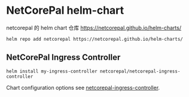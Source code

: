 # NetCorePal helm-chart

netcorepal 的 helm chart 仓库  <https://netcorepal.github.io/helm-charts/>

```shell
helm repo add netcorepal https://netcorepal.github.io/helm-charts/

```

## NetCorePal Ingress Controller

```shell
helm install my-ingress-controller netcorepal/netcorepal-ingress-controller
```

Chart configuration options see [netcorepal-ingress-controller](/charts/netcorepal-ingress-controller).
